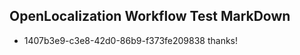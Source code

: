 ## OpenLocalization Workflow Test MarkDown
* 1407b3e9-c3e8-42d0-86b9-f373fe209838 thanks!

<!--HONumber=Sep16_HO1-->


